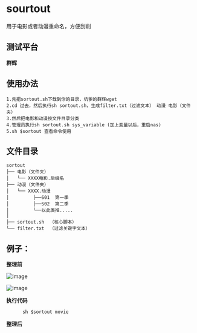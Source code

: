# sourtout
用于电影或者动漫重命名，方便刮削

## 测试平台

**群辉**

## 使用办法
```
1.先把sortout.sh下载到你的目录，坑爹的群辉wget
2.cd 过去，然后执行sh sortout.sh，生成filter.txt（过滤文本） 动漫 电影（文件夹）
3.然后把电影和动漫按文件目录分类
4.管理员执行sh sortout.sh sys_variable (加上变量以后，重启nas)
5.sh $sortout 查看命令使用
```

## 文件目录
```
sortout
├── 电影（文件夹）
│   └── XXXX电影.后缀名
├── 动漫（文件夹）
│   └── XXXX.动漫
│         ├──S01  第一季
│         ├──S02  第二季
│         └──以此类推.....
│ 
├── sortout.sh  （核心脚本）
└── filter.txt  （过滤关键字文本）
```

## 例子：
**整理前**

![image](https://user-images.githubusercontent.com/38835844/112927366-736a8b80-9147-11eb-91e2-f83056cfe2b1.png)

![image](https://user-images.githubusercontent.com/38835844/112927415-867d5b80-9147-11eb-9e36-f39659003c88.png)


**执行代码**
```      
      sh $sortout movie
```
**整理后**



